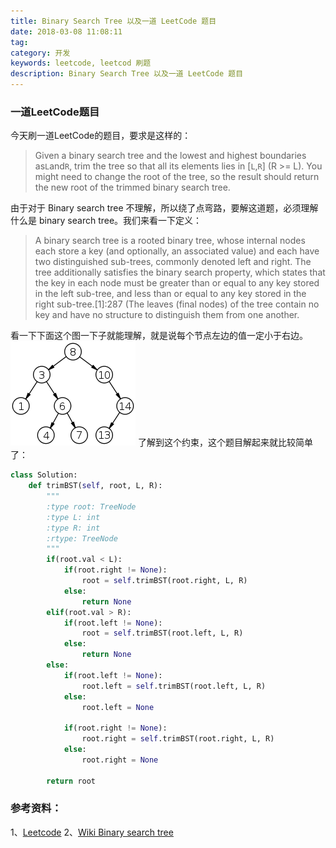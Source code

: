 ```yaml
---
title: Binary Search Tree 以及一道 LeetCode 题目
date: 2018-03-08 11:08:11
tag: 
category: 开发
keywords: leetcode, leetcod 刷题
description: Binary Search Tree 以及一道 LeetCode 题目
---
```


### 一道LeetCode题目

今天刷一道LeetCode的题目，要求是这样的：
> Given a binary search tree and the lowest and highest boundaries as```L```and```R```, trim the tree so that all its elements lies in [```L```,```R```] (R >= L). You might need to change the root of the tree, so the result should return the new root of the trimmed binary search tree.

由于对于 Binary search tree 不理解，所以绕了点弯路，要解这道题，必须理解什么是 binary search tree。我们来看一下定义：
> A binary search tree is a rooted binary tree, whose internal nodes each store a key (and optionally, an associated value) and each have two distinguished sub-trees, commonly denoted left and right. The tree additionally satisfies the binary search property, which states that the key in each node must be greater than or equal to any key stored in the left sub-tree, and less than or equal to any key stored in the right sub-tree.[1]:287 (The leaves (final nodes) of the tree contain no key and have no structure to distinguish them from one another.

看一下下面这个图一下子就能理解，就是说每个节点左边的值一定小于右边。
![](20180308-bst-leetcode/39469-20180308133853584-434040861.png)
了解到这个约束，这个题目解起来就比较简单了：

```python
class Solution:
    def trimBST(self, root, L, R):
        """
        :type root: TreeNode
        :type L: int
        :type R: int
        :rtype: TreeNode
        """
        if(root.val < L):
            if(root.right != None):
                root = self.trimBST(root.right, L, R)
            else:
                return None
        elif(root.val > R):
            if(root.left != None):
                root = self.trimBST(root.left, L, R)
            else:
                return None
        else:
            if(root.left != None):
                root.left = self.trimBST(root.left, L, R)
            else:
                root.left = None
                
            if(root.right != None):   
                root.right = self.trimBST(root.right, L, R)
            else:
                root.right = None
                
        return root
```

### 参考资料：
1、[Leetcode](https://leetcode.com/problems/trim-a-binary-search-tree/)
2、[Wiki Binary search tree](https://en.wikipedia.org/wiki/Binary_search_tree)












